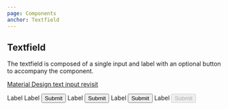 ```yaml
---
page: Components
anchor: Textfield
---
```


## Textfield
The textfield is composed of a single input and label with an optional button to accompany the component. 

[Material Design text input revisit](https://medium.com/google-design/the-evolution-of-material-designs-text-fields-603688b3fe03)

<blu-textfield selfdocument input-placeholder="Input w/o button">
  Label
</blu-textfield>

<blu-textfield selfdocument input-placeholder="Input with primary button">
  Label
  <button class="button" slot="button" type="primary">Submit</button>
</blu-textfield>

<blu-textfield selfdocument input-placeholder="Input with secondary button">
  Label
  <button class="button" slot="button" type="secondary">Submit</button>
</blu-textfield>

<blu-textfield selfdocument input-placeholder="Input with default button">
  Label
  <button class="button" slot="button">Submit</button>
</blu-textfield>

<blu-textfield selfdocument input-placeholder="Input with disabled button">
  Label
  <button class="button" slot="button" disabled>Submit</button>
</blu-textfield>